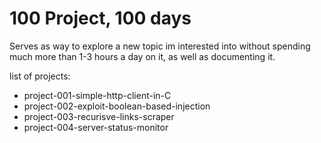 <h1> 100 Project, 100 days </h1>

Serves as way to explore a new topic im interested into without spending much more than 1-3 hours a day on it, as well as documenting it.

list of projects:

- project-001-simple-http-client-in-C
- project-002-exploit-boolean-based-injection
- project-003-recurisve-links-scraper
- project-004-server-status-monitor
